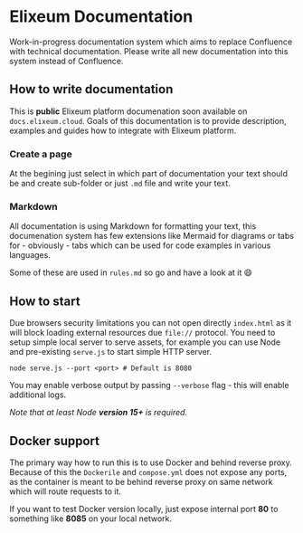 # Elixeum Documentation

Work-in-progress documentation system which aims to replace Confluence with technical documentation.
Please write all new documentation into this system instead of Confluence.

## How to write documentation

This is **public** Elixeum platform documenation soon available on `docs.elixeum.cloud`.
Goals of this documentation is to provide description, examples and guides how to integrate with Elixeum platform.

### Create a page

At the begining just select in which part of documentation your text should be and create sub-folder or just `.md` file and write your text.

### Markdown

All documentation is using Markdown for formatting your text, this documenation system has few extensions like Mermaid for diagrams or tabs for - obviously - tabs which can be used for code examples in various languages.

Some of these are used in `rules.md` so go and have a look at it :smile:

## How to start

Due browsers security limitations you can not open directly `index.html` as it will block loading external resources due `file://` protocol.
You need to setup simple local server to serve assets, for example you can use Node and pre-existing `serve.js` to start simple HTTP server.

```shell
node serve.js --port <port> # Default is 8080
```

You may enable verbose output by passing `--verbose` flag - this will enable additional logs.

*Note that at least Node **version 15+** is required.*

## Docker support

The primary way how to run this is to use Docker and behind reverse proxy. Because of this the `Dockerile` and `compose.yml` does not expose any ports, as the container is meant to be behind reverse proxy on same network which will route requests to it.

If you want to test Docker version locally, just expose internal port **80** to something like **8085** on your local network.
